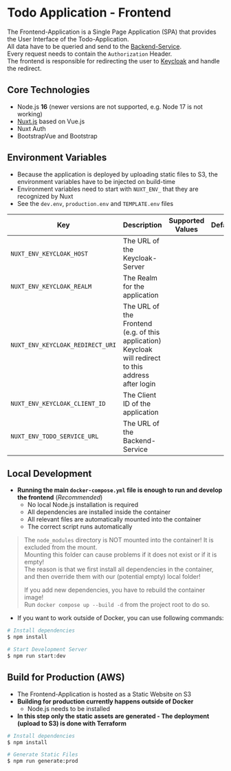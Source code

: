# Todo Application - Frontend

The Frontend-Application is a Single Page Application (SPA) that provides the User Interface of the Todo-Application.<br>
All data have to be queried and send to the [Backend-Service](../todo-service/README.md).<br>
Every request needs to contain the `Authorization` Header.<br>
The frontend is responsible for redirecting the user to [Keycloak](../keycloak/README.md) and handle the redirect.<br>

## Core Technologies

- Node.js **16** (newer versions are not supported, e.g. Node 17 is not working)
- [Nuxt.js](https://nuxtjs.org/) based on Vue.js
- Nuxt Auth
- BootstrapVue and Bootstrap

## Environment Variables

- Because the application is deployed by uploading static files to S3, the environment variables have to be injected on build-time
- Environment variables need to start with `NUXT_ENV_` that they are recognized by Nuxt
- See the `dev.env`, `production.env` and `TEMPLATE.env` files

| Key                              | Description                                                                                              | Supported Values | Default |
|----------------------------------|----------------------------------------------------------------------------------------------------------|------------------|---------|
| `NUXT_ENV_KEYCLOAK_HOST`         | The URL of the Keycloak-Server                                                                           | ` `              | ` `     |
| `NUXT_ENV_KEYCLOAK_REALM`        | The Realm for the application                                                                            | ` `              | ` `     |
| `NUXT_ENV_KEYCLOAK_REDIRECT_URI` | The URL of the Frontend (e.g. of this application)<br>Keycloak will redirect to this address after login | ` `              | ` `     |
| `NUXT_ENV_KEYCLOAK_CLIENT_ID`    | The Client ID of the application                                                                         | ` `              | ` `     |
| `NUXT_ENV_TODO_SERVICE_URL`      | The URL of the Backend-Service                                                                           | ` `              | ` `     |

## Local Development

- **Running the main `docker-compose.yml` file is enough to run and develop the frontend** (_Recommended_)
    - No local Node.js installation is required
    - All dependencies are installed inside the container
    - All relevant files are automatically mounted into the container
    - The correct script runs automatically
    
> The `node_modules` directory is NOT mounted into the container! It is excluded from the mount.<br>
> Mounting this folder can cause problems if it does not exist or if it is empty!<br>
> The reason is that we first install all dependencies in the container, and then override them with our (potential empty) local folder!
>
> If you add new dependencies, you have to rebuild the container image!<br>
> Run `docker compose up --build -d` from the project root to do so.

- If you want to work outside of Docker, you can use following commands:

```bash
# Install dependencies
$ npm install

# Start Development Server
$ npm run start:dev
```

## Build for Production (AWS)

- The Frontend-Application is hosted as a Static Website on S3
- **Building for production currently happens outside of Docker**
    - Node.js needs to be installed
- **In this step only the static assets are generated - The deployment (upload to S3) is done with Terraform**

```bash
# Install dependencies
$ npm install

# Generate Static Files
$ npm run generate:prod
```
